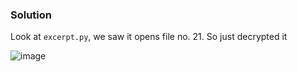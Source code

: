### Solution

Look at `excerpt.py`, we saw it opens file no. 21. So just decrypted it

![image](https://user-images.githubusercontent.com/126962960/233800199-f8edca2d-edba-4b6c-b384-d7869d016eb7.png)
